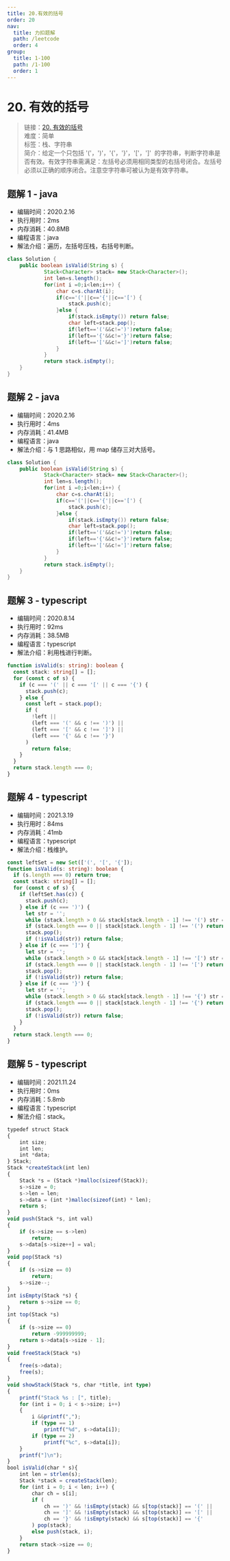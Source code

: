 ```yaml
---
title: 20.有效的括号
order: 20
nav:
  title: 力扣题解
  path: /leetcode
  order: 4
group:
  title: 1-100
  path: /1-100
  order: 1
---
```


# 20. 有效的括号

> 链接：[20. 有效的括号](https://leetcode-cn.com/problems/valid-parentheses/)  
> 难度：简单  
> 标签：栈、字符串  
> 简介：给定一个只包括 '('，')'，'{'，'}'，'['，']'  的字符串，判断字符串是否有效。有效字符串需满足：左括号必须用相同类型的右括号闭合。左括号必须以正确的顺序闭合。注意空字符串可被认为是有效字符串。

## 题解 1 - java

- 编辑时间：2020.2.16
- 执行用时：2ms
- 内存消耗：40.8MB
- 编程语言：java
- 解法介绍：遍历，左括号压栈，右括号判断。

```java
class Solution {
    public boolean isValid(String s) {
	    	Stack<Character> stack= new Stack<Character>();
	    	int len=s.length();
	    	for(int i =0;i<len;i++) {
	    		char c=s.charAt(i);
	    		if(c=='('||c=='{'||c=='[') {
	    			stack.push(c);
	    		}else {
	    			if(stack.isEmpty())	return false;
	    			char left=stack.pop();
	    			if(left=='('&&c!=')')return false;
	    			if(left=='{'&&c!='}')return false;
	    			if(left=='['&&c!=']')return false;
	    		}
	    	}
	        return stack.isEmpty();
    }
}
```

## 题解 2 - java

- 编辑时间：2020.2.16
- 执行用时：4ms
- 内存消耗：41.4MB
- 编程语言：java
- 解法介绍：与 1 思路相似，用 map 储存三对大括号。

```java
class Solution {
    public boolean isValid(String s) {
	    	Stack<Character> stack= new Stack<Character>();
	    	int len=s.length();
	    	for(int i =0;i<len;i++) {
	    		char c=s.charAt(i);
	    		if(c=='('||c=='{'||c=='[') {
	    			stack.push(c);
	    		}else {
	    			if(stack.isEmpty())	return false;
	    			char left=stack.pop();
	    			if(left=='('&&c!=')')return false;
	    			if(left=='{'&&c!='}')return false;
	    			if(left=='['&&c!=']')return false;
	    		}
	    	}
	        return stack.isEmpty();
    }
}
```

## 题解 3 - typescript

- 编辑时间：2020.8.14
- 执行用时：92ms
- 内存消耗：38.5MB
- 编程语言：typescript
- 解法介绍：利用栈进行判断。

```typescript
function isValid(s: string): boolean {
  const stack: string[] = [];
  for (const c of s) {
    if (c === '(' || c === '[' || c === '{') {
      stack.push(c);
    } else {
      const left = stack.pop();
      if (
        !left ||
        (left === '(' && c !== ')') ||
        (left === '[' && c !== ']') ||
        (left === '{' && c !== '}')
      )
        return false;
    }
  }
  return stack.length === 0;
}
```

## 题解 4 - typescript

- 编辑时间：2021.3.19
- 执行用时：84ms
- 内存消耗：41mb
- 编程语言：typescript
- 解法介绍：栈维护。

```typescript
const leftSet = new Set(['(', '[', '{']);
function isValid(s: string): boolean {
  if (s.length === 0) return true;
  const stack: string[] = [];
  for (const c of s) {
    if (leftSet.has(c)) {
      stack.push(c);
    } else if (c === ')') {
      let str = '';
      while (stack.length > 0 && stack[stack.length - 1] !== '(') str = stack.pop()! + str;
      if (stack.length === 0 || stack[stack.length - 1] !== '(') return false;
      stack.pop();
      if (!isValid(str)) return false;
    } else if (c === ']') {
      let str = '';
      while (stack.length > 0 && stack[stack.length - 1] !== '[') str = stack.pop()! + str;
      if (stack.length === 0 || stack[stack.length - 1] !== '[') return false;
      stack.pop();
      if (!isValid(str)) return false;
    } else if (c === '}') {
      let str = '';
      while (stack.length > 0 && stack[stack.length - 1] !== '{') str = stack.pop()! + str;
      if (stack.length === 0 || stack[stack.length - 1] !== '{') return false;
      stack.pop();
      if (!isValid(str)) return false;
    }
  }
  return stack.length === 0;
}
```

## 题解 5 - typescript

- 编辑时间：2021.11.24
- 执行用时：0ms
- 内存消耗：5.8mb
- 编程语言：typescript
- 解法介绍：stack。

```typescript
typedef struct Stack
{
    int size;
    int len;
    int *data;
} Stack;
Stack *createStack(int len)
{
    Stack *s = (Stack *)malloc(sizeof(Stack));
    s->size = 0;
    s->len = len;
    s->data = (int *)malloc(sizeof(int) * len);
    return s;
}
void push(Stack *s, int val)
{
    if (s->size == s->len)
        return;
    s->data[s->size++] = val;
}
void pop(Stack *s)
{
    if (s->size == 0)
        return;
    s->size--;
}
int isEmpty(Stack *s) {
    return s->size == 0;
}
int top(Stack *s)
{
    if (s->size == 0)
        return -999999999;
    return s->data[s->size - 1];
}
void freeStack(Stack *s)
{
    free(s->data);
    free(s);
}
void showStack(Stack *s, char *title, int type)
{
    printf("Stack %s : [", title);
    for (int i = 0; i < s->size; i++)
    {
        i &&printf(",");
        if (type == 1)
            printf("%d", s->data[i]);
        if (type == 2)
            printf("%c", s->data[i]);
    }
    printf("]\n");
}
bool isValid(char * s){
    int len = strlen(s);
    Stack *stack = createStack(len);
    for (int i = 0; i < len; i++) {
        char ch = s[i];
        if (
            ch == ')' && !isEmpty(stack) && s[top(stack)] == '(' ||
            ch == ']' && !isEmpty(stack) && s[top(stack)] == '[' ||
            ch == '}' && !isEmpty(stack) && s[top(stack)] == '{'
        ) pop(stack);
        else push(stack, i);
    }
    return stack->size == 0;
}
```
